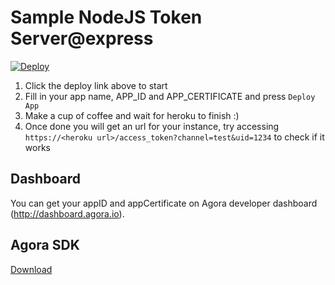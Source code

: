 # Sample NodeJS Token Server@express

[![Deploy](https://www.herokucdn.com/deploy/button.svg)](https://heroku.com/deploy?template=https://github.com/AgoraIO-Community/TokenServer-nodejs)

1. Click the deploy link above to start
2. Fill in your app name, APP_ID and APP_CERTIFICATE and press `Deploy App`
3. Make a cup of coffee and wait for heroku to finish :)
4. Once done you will get an url for your instance, try accessing `https://<heroku url>/access_token?channel=test&uid=1234` to check if it works

## Dashboard

You can get your appID and appCertificate on Agora developer dashboard (http://dashboard.agora.io).

## Agora SDK

[Download](http://cn.agora.io/download/)

